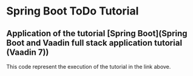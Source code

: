 # Spring Boot ToDo Tutorial
## Application of the tutorial [Spring Boot](Spring Boot and Vaadin full stack application tutorial (Vaadin 7))
This code represent the execution of the tutorial in the link above.
